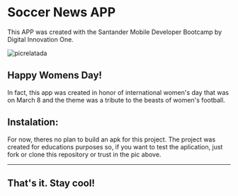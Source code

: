 # Soccer News APP

This APP was created with the Santander Mobile Developer Bootcamp by Digital Innovation One.

![picrelatada](https://lionelsu.github.io/Santander-mobile-developer_repo/soccer-news-api/picrelatada.jpg)

Happy Womens Day!
---

In fact, this app was created in honor of international women's day that was on March 8 and the theme was a tribute to the beasts of women's football.

Instalation:
---

For now, theres no plan to build an apk for this project. The project was created for educations purposes so, if you want to test the aplication, just fork or clone this repository or trust in the pic above. 

---
That's it. Stay cool! 
---